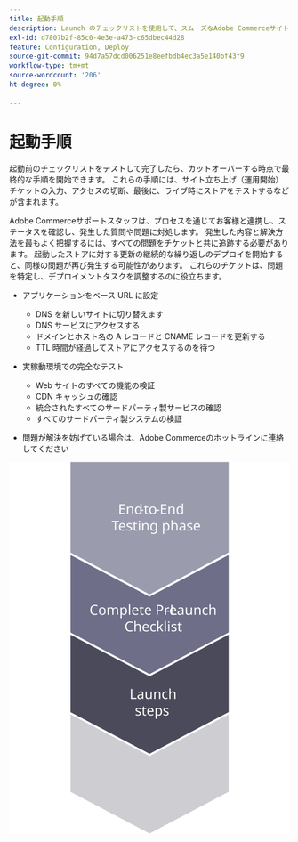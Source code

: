 ```yaml
---
title: 起動手順
description: Launch のチェックリストを使用して、スムーズなAdobe Commerceサイトの実装を確保します。
exl-id: d7807b2f-85c0-4e3e-a473-c65dbec44d28
feature: Configuration, Deploy
source-git-commit: 94d7a57dcd006251e8eefbdb4ec3a5e140bf43f9
workflow-type: tm+mt
source-wordcount: '206'
ht-degree: 0%

---
```


# 起動手順

起動前のチェックリストをテストして完了したら、カットオーバーする時点で最終的な手順を開始できます。 これらの手順には、サイト立ち上げ（運用開始）チケットの入力、アクセスの切断、最後に、ライブ時にストアをテストするなどが含まれます。

Adobe Commerceサポートスタッフは、プロセスを通じてお客様と連携し、ステータスを確認し、発生した質問や問題に対処します。 発生した内容と解決方法を最もよく把握するには、すべての問題をチケットと共に追跡する必要があります。 起動したストアに対する更新の継続的な繰り返しのデプロイを開始すると、同様の問題が再び発生する可能性があります。 これらのチケットは、問題を特定し、デプロイメントタスクを調整するのに役立ちます。

- アプリケーションをベース URL に設定
   - DNS を新しいサイトに切り替えます
   - DNS サービスにアクセスする
   - ドメインとホスト名の A レコードと CNAME レコードを更新する
   - TTL 時間が経過してストアにアクセスするのを待つ

- 実稼動環境での完全なテスト
   - Web サイトのすべての機能の検証
   - CDN キャッシュの確認
   - 統合されたすべてのサードパーティ製サービスの確認
   - すべてのサードパーティ製システムの検証

- 問題が解決を妨げている場合は、Adobe Commerceのホットラインに連絡してください

![起動プロセスのフェーズ 3 を示す図](../../assets/playbooks/launch-steps-3.svg)

